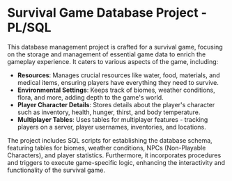 # Survival Game Database Project - PL/SQL

This database management project is crafted for a survival game, focusing on the storage and management of essential game data to enrich the gameplay experience. It caters to various aspects of the game, including:

- **Resources**: Manages crucial resources like water, food, materials, and medical items, ensuring players have everything they need to survive.
- **Environmental Settings**: Keeps track of biomes, weather conditions, flora, and more, adding depth to the game's world.
- **Player Character Details**: Stores details about the player's character such as inventory, health, hunger, thirst, and body temperature.
- **Multiplayer Tables**: Uses tables for multiplayer features - tracking players on a server, player usernames, inventories, and locations.

The project includes SQL scripts for establishing the database schema, featuring tables for biomes, weather conditions, NPCs (Non-Playable Characters), and player statistics. Furthermore, it incorporates procedures and triggers to execute game-specific logic, enhancing the interactivity and functionality of the survival game.
